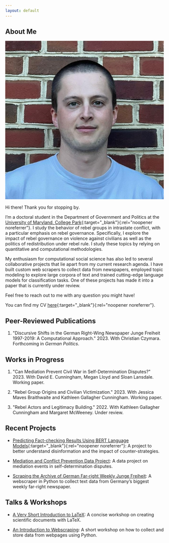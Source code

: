 ```yaml
---
layout: default
---
```


## About Me

<img class="profile-picture" src="profile.jpg">

Hi there! Thank you for stopping by.

I’m a doctoral student in the Department of Government and Politics at the [University of Maryland, College Park](https://gvpt.umd.edu/){:target="_blank"}{:rel="noopener noreferrer"}. I study the behavior of rebel groups in intrastate conflict, with a particular emphasis on rebel governance. Specifically, I explore the impact of rebel governance on violence against civilians as well as the politics of redistribution under rebel rule. I study these topics by relying on quantitative and computational methodologies.

My enthusiasm for computational social science has also led to several collaborative projects that lie apart from my current research agenda. I have built custom web scrapers to collect data from newspapers, employed topic modeling to explore large corpora of text and trained cutting-edge language models for classification tasks. One of these projects has made it into a paper that is currently under review.

Feel free to reach out to me with any question you might have!

You can find my CV [here](/pdfs/cv_bauer.pdf){:target="_blank"}{:rel="noopener noreferrer"}.

## Peer-Reviewed Publications

1. "Discursive Shifts in the German Right-Wing Newspaper Junge Freiheit 1997-2019: A Computational Approach." 2023. With Christian Czymara. Forthcoming in *German Politics*.

## Works in Progress

1. "Can Mediation Prevent Civil War in Self-Determination Disputes?" 2023. With David E. Cunningham, Megan Lloyd and Sloan Lansdale. Working paper.

2. "Rebel Group Origins and Civilian Victimization." 2023. With Jessica Maves Braithwaite and Kathleen Gallagher Cunningham. Working paper.

3. "Rebel Actors and Legitimacy Building." 2022. With Kathleen Gallagher Cunningham and Margaret McWeeney. Under review.

## Recent Projects

* [Predicting Fact-checking Results Using BERT Language Models](https://ilcss.umd.edu/political-communication/){:target="_blank"}{:rel="noopener noreferrer"}: A project to better understand disinformation and the impact of counter-strategies.

* [Mediation and Conflict Prevention Data Project](/mediation): A data project on mediation events in self-determination disputes.

* [Scraping the Archive of German Far-right Weekly Junge Freiheit](/jf): A webscraper in Python to collect text data from Germany’s biggest weekly far-right newspaper.

## Talks & Workshops

* [A Very Short Introduction to LaTeX](/latex): A concise workshop on creating scientific documents with LaTeX.

* [An Introduction to Webscraping](/scraper): A short workshop on how to collect and store data from webpages using Python. 
